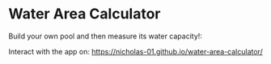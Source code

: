 # Water Area Calculator
Build your own pool and then measure its water capacity!:


Interact with the app on: https://nicholas-01.github.io/water-area-calculator/
